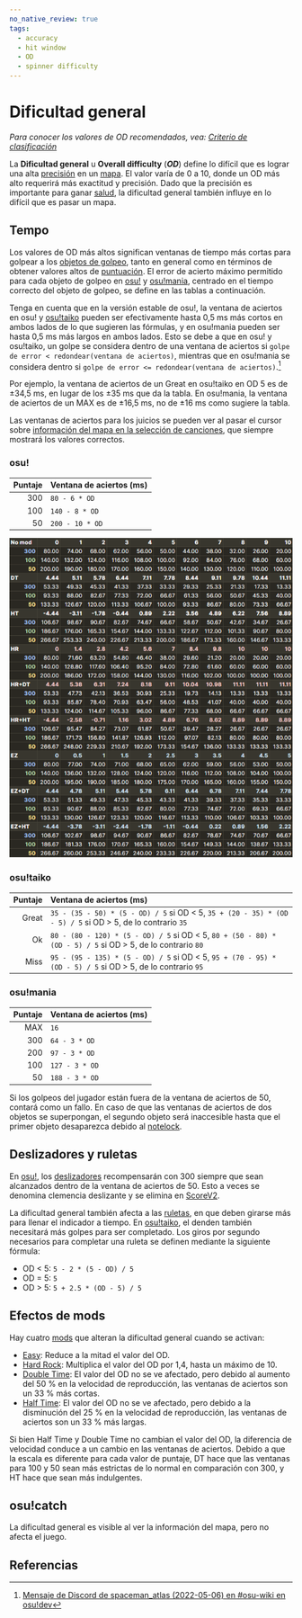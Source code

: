 ```yaml
---
no_native_review: true
tags:
  - accuracy
  - hit window
  - OD
  - spinner difficulty
---
```


# Dificultad general

*Para conocer los valores de OD recomendados, vea: [Criterio de clasificación](/wiki/Ranking_criteria)*

La **Dificultad general** u **Overall difficulty** (***OD***) define lo difícil que es lograr una alta [precisión](/wiki/Gameplay/Accuracy) en un [mapa](/wiki/Beatmap). El valor varía de 0 a 10, donde un OD más alto requerirá más exactitud y precisión. Dado que la precisión es importante para ganar [salud](/wiki/Gameplay/Health), la dificultad general también influye en lo difícil que es pasar un mapa.

## Tempo

Los valores de OD más altos significan ventanas de tiempo más cortas para golpear a los [objetos de golpeo](/wiki/Gameplay/Hit_object), tanto en general como en términos de obtener valores altos de [puntuación](/wiki/Gameplay/Score). El error de acierto máximo permitido para cada objeto de golpeo en [osu!](/wiki/Game_mode/osu!) y [osu!mania](/wiki/Game_mode/osu!mania), centrado en el tiempo correcto del objeto de golpeo, se define en las tablas a continuación.

Tenga en cuenta que en la versión estable de osu!, la ventana de aciertos en osu! y [osu!taiko](/wiki/Game_mode/osu!taiko) pueden ser efectivamente hasta 0,5 ms más cortos en ambos lados de lo que sugieren las fórmulas, y en osu!mania pueden ser hasta 0,5 ms más largos en ambos lados. Esto se debe a que en osu! y osu!taiko, un golpe se considera dentro de una ventana de aciertos si `golpe de error < redondear(ventana de aciertos)`, mientras que en osu!mania se considera dentro si `golpe de error <= redondear(ventana de aciertos)`.[^judgement-rounding-ref]

Por ejemplo, la ventana de aciertos de un Great en osu!taiko en OD 5 es de ±34,5 ms, en lugar de los ±35 ms que da la tabla. En osu!mania, la ventana de aciertos de un MAX es de ±16,5 ms, no de ±16 ms como sugiere la tabla.

Las ventanas de aciertos para los juicios se pueden ver al pasar el cursor sobre [información del mapa en la selección de canciones](/wiki/Client/Interface#beatmap-information), que siempre mostrará los valores correctos.

### osu!

| Puntaje | Ventana de aciertos (ms) |
| --: | :-- |
| 300 | `80 - 6 * OD` |
| 100 | `140 - 8 * OD` |
| 50 | `200 - 10 * OD` |

![](/wiki/shared/ODTable.png "Comparación de las ventanas de aciertos para diferentes combinaciones de OD y modificadores de juego. Para las combinaciones de Half Time y Double Time, los valores de OD mostrados solo son válidos para las ventanas de aciertos de 300 y serían diferentes para 100 y 50.")

### osu!taiko

<!-- referencia: https://github.com/ppy/osu/blob/master/osu.Game.Rulesets.Taiko/Scoring/TaikoHitWindows.cs#L12-L14 y https://github.com/ppy/osu/blob/master/osu.Game/Beatmaps/IBeatmapDifficultyInfo.cs#L56-L61
la misma fórmula se utiliza en estable -->

| Puntaje | Ventana de aciertos (ms) |
| --: | :-- |
| Great |  `35 - (35 - 50) * (5 - OD) / 5` si OD < 5, `35 + (20 - 35) * (OD - 5) / 5` si OD > 5, de lo contrario `35` |
| Ok | `80 - (80 - 120) * (5 - OD) / 5` si OD < 5, `80 + (50 - 80) * (OD - 5) / 5` si OD > 5, de lo contrario `80` |
| Miss | `95 - (95 - 135) * (5 - OD) / 5` si OD < 5, `95 + (70 - 95) * (OD - 5) / 5` si OD > 5, de lo contrario `95` |

### osu!mania

| Puntaje | Ventana de aciertos (ms) |
| --: | :-- |
| MAX | `16` |
| 300 | `64 - 3 * OD` |
| 200 | `97 - 3 * OD` |
| 100 | `127 - 3 * OD` |
| 50 | `188 - 3 * OD` |

Si los golpeos del jugador están fuera de la ventana de aciertos de 50, contará como un fallo. En caso de que las ventanas de aciertos de dos objetos se superpongan, el segundo objeto será inaccesible hasta que el primer objeto desaparezca debido al [notelock](/wiki/Gameplay/Judgement/Notelock).

## Deslizadores y ruletas

En [osu!](/wiki/Game_mode/osu!), los [deslizadores](/wiki/Gameplay/Hit_object/Slider) recompensarán con 300 siempre que sean alcanzados dentro de la ventana de aciertos de 50. Esto a veces se denomina clemencia deslizante y se elimina en [ScoreV2](/wiki/Gameplay/Game_modifier/ScoreV2).

La dificultad general también afecta a las [ruletas](/wiki/Gameplay/Hit_object/Spinner), en que deben girarse más para llenar el indicador a tiempo. En [osu!taiko](/wiki/Game_mode/osu!taiko), el denden también necesitará más golpes para ser completado. Los giros por segundo necesarios para completar una ruleta se definen mediante la siguiente fórmula:<!-- POR HACER: esto probablemente esté totalmente mal con los cambios recientes en la ruleta -->

- OD < 5: `5 - 2 * (5 - OD) / 5`
- OD = 5: `5`
- OD > 5: `5 + 2.5 * (OD - 5) / 5`

## Efectos de mods

Hay cuatro [mods](/wiki/Gameplay/Game_modifier) que alteran la dificultad general cuando se activan:

- [Easy](/wiki/Gameplay/Game_modifier/Easy): Reduce a la mitad el valor del OD.
- [Hard Rock](/wiki/Gameplay/Game_modifier/Hard_Rock): Multiplica el valor del OD por 1,4, hasta un máximo de 10.
- [Double Time](/wiki/Gameplay/Game_modifier/Double_Time): El valor del OD no se ve afectado, pero debido al aumento del 50 % en la velocidad de reproducción, las ventanas de aciertos son un 33 % más cortas.
- [Half Time](/wiki/Gameplay/Game_modifier/Half_Time): El valor del OD no se ve afectado, pero debido a la disminución del 25 % en la velocidad de reproducción, las ventanas de aciertos son un 33 % más largas.

Si bien Half Time y Double Time no cambian el valor del OD, la diferencia de velocidad conduce a un cambio en las ventanas de aciertos. Debido a que la escala es diferente para cada valor de puntaje, DT hace que las ventanas para 100 y 50 sean más estrictas de lo normal en comparación con 300, y HT hace que sean más indulgentes.

## osu!catch

La dificultad general es visible al ver la información del mapa, pero no afecta el juego.

## Referencias

[^judgement-rounding-ref]: [Mensaje de Discord de spaceman_atlas (2022-05-06) en #osu-wiki en osu!dev](https://discord.com/channels/188630481301012481/218677502141399041/972241866382798889)
